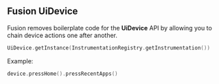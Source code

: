 ## Fusion UiDevice <a name="device"></a>
Fusion removes boilerplate code for the **UiDevice** API by allowing you to chain device actions one after another.

```kotlin
UiDevice.getInstance(InstrumentationRegistry.getInstrumentation())
```
Example:
```kotlin
device.pressHome().pressRecentApps()
```
